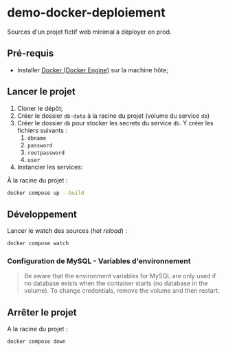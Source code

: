 # demo-docker-deploiement

Sources d'un projet fictif web minimal à déployer en prod.

## Pré-requis

- Installer [Docker (Docker Engine)](https://www.docker.com/get-started/) sur la machine hôte;

## Lancer le projet

1. Cloner le dépôt;
2. Créer le dossier `db-data` à la racine du projet (volume du service `db`)
3. Créer le dossier `db` pour stocker les secrets du service `db`. Y créer les fichiers suivants :
   1. `dbname`
   2. `password`
   3. `rootpassword`
   4. `user`
4. Instancier les services:

À la racine du projet :
~~~bash
docker compose up --build
~~~

<!-- 
créer les secrets
 -->

## Développement

Lancer le watch des sources (*hot reload*) :

~~~bash
docker compose watch
~~~

### Configuration de MySQL - Variables d'environnement

> Be aware that the environment variables for MySQL are only used if no database exists when the container starts (no database in the volume). To change credentials, remove the volume and then restart.

## Arrêter le projet

A la racine du projet :
~~~bash
docker compose down
~~~
